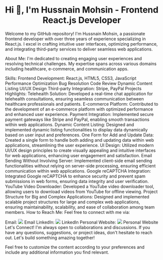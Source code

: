 <h1 align="center">Hi 👋, I'm Hussnain Mohsin - Frontend React.js Developer</h1>
Welcome to my GitHub repository! I'm Hussnain Mohsin, a passionate frontend developer with over three years of experience specializing in React.js. I excel in crafting intuitive user interfaces, optimizing performance, and integrating third-party services to deliver seamless web applications.

About Me:
I'm dedicated to creating engaging user experiences and resolving technical challenges. My expertise spans across various domains including healthcare, e-commerce, and communication apps.

Skills:
Frontend Development: React.js, HTML5, CSS3, JavaScript
Performance Optimization
Bug Resolution
Code Review
Dynamic Content Listing
UI/UX Design
Third-party Integration: Stripe, PayPal
Projects Highlights:
Telehealth Solution: Developed a real-time chat application for telehealth consultations, ensuring seamless communication between healthcare professionals and patients.
E-commerce Platform: Contributed to the development of an e-commerce platform with optimized performance and enhanced user experience.
Payment Integration: Implemented secure payment gateways like Stripe and PayPal, enabling smooth transactions within web applications.
Dynamic Content Listing: Designed and implemented dynamic listing functionalities to display data dynamically based on user input and preferences.
One Form for Add and Update Data: Created a single form to handle both adding and updating data within web applications, streamlining the user experience.
UI Design: Utilized modern UI/UX design principles to create visually appealing and intuitive interfaces for web applications, enhancing user engagement and satisfaction.
Email Sending Without Involving Server: Implemented client-side email sending functionalities without relying on server-side processing, ensuring efficient communication within web applications.
Google reCAPTCHA Integration: Integrated Google reCAPTCHA to enhance security and prevent spam submissions in web forms, ensuring data integrity and user verification.
YouTube Video Downloader: Developed a YouTube video downloader tool, allowing users to download videos from YouTube for offline viewing.
Project Structure for Big and Complex Applications: Designed and implemented scalable project structures for large and complex web applications, ensuring maintainability, scalability, and ease of collaboration among team members.
How to Reach Me:
Feel free to connect with me via:

Email: <img src="https://img.icons8.com/color/48/000000/gmail.png"/> Email
LinkedIn: <img src="https://img.icons8.com/color/48/000000/linkedin.png"/> LinkedIn
Personal Website: <img src="https://hussnaindev.netlify.app/"/> Personal Website
Let's Connect!
I'm always open to collaborations and discussions. If you have any questions, suggestions, or project ideas, don't hesitate to reach out. Let's build something amazing together!

Feel free to customize the content according to your preferences and include any additional information you find relevant.


